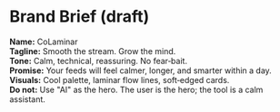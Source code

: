 <!-- status: stub; target: 150+ words -->

# Brand Brief (draft)

**Name:** CoLaminar  
**Tagline:** Smooth the stream.  Grow the mind.  
**Tone:** Calm, technical, reassuring.  No fear‑bait.  
**Promise:** Your feeds will feel calmer, longer, and smarter within a day.  
**Visuals:** Cool palette, laminar flow lines, soft‑edged cards.  
**Do not:** Use "AI" as the hero.  The user is the hero; the tool is a calm assistant.

